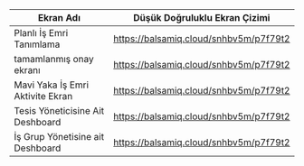 

Ekran Adı | Düşük Doğruluklu Ekran Çizimi
--------|------
Planlı İş Emri Tanımlama | https://balsamiq.cloud/snhbv5m/p7f79t2  
tamamlanmış onay ekranı |https://balsamiq.cloud/snhbv5m/p7f79t2
Mavi Yaka İş Emri Aktivite Ekran |https://balsamiq.cloud/snhbv5m/p7f79t2
Tesis Yöneticisine Ait Deshboard |https://balsamiq.cloud/snhbv5m/p7f79t2
İş Grup Yönetisine ait Deshboard |https://balsamiq.cloud/snhbv5m/p7f79t2